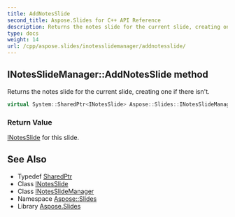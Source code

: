 ```yaml
---
title: AddNotesSlide
second_title: Aspose.Slides for C++ API Reference
description: Returns the notes slide for the current slide, creating one if there isn't.
type: docs
weight: 14
url: /cpp/aspose.slides/inotesslidemanager/addnotesslide/
---
```

## INotesSlideManager::AddNotesSlide method


Returns the notes slide for the current slide, creating one if there isn't.

```cpp
virtual System::SharedPtr<INotesSlide> Aspose::Slides::INotesSlideManager::AddNotesSlide()=0
```


### Return Value

[INotesSlide](../../inotesslide/) for this slide.

## See Also

* Typedef [SharedPtr](../../../system/sharedptr/)
* Class [INotesSlide](../../inotesslide/)
* Class [INotesSlideManager](../)
* Namespace [Aspose::Slides](../../)
* Library [Aspose.Slides](../../../)
